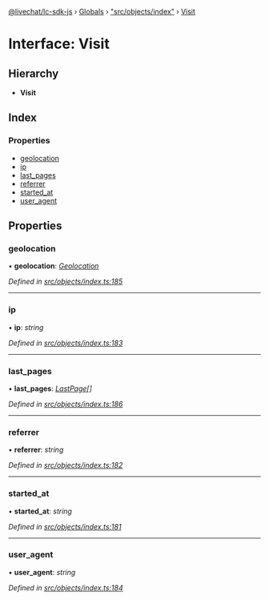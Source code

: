 [@livechat/lc-sdk-js](../README.md) › [Globals](../globals.md) › ["src/objects/index"](../modules/_src_objects_index_.md) › [Visit](_src_objects_index_.visit.md)

# Interface: Visit

## Hierarchy

* **Visit**

## Index

### Properties

* [geolocation](_src_objects_index_.visit.md#geolocation)
* [ip](_src_objects_index_.visit.md#ip)
* [last_pages](_src_objects_index_.visit.md#last_pages)
* [referrer](_src_objects_index_.visit.md#referrer)
* [started_at](_src_objects_index_.visit.md#started_at)
* [user_agent](_src_objects_index_.visit.md#user_agent)

## Properties

###  geolocation

• **geolocation**: *[Geolocation](_src_objects_index_.geolocation.md)*

*Defined in [src/objects/index.ts:185](https://github.com/livechat/lc-sdk-js/blob/21d7a55/src/objects/index.ts#L185)*

___

###  ip

• **ip**: *string*

*Defined in [src/objects/index.ts:183](https://github.com/livechat/lc-sdk-js/blob/21d7a55/src/objects/index.ts#L183)*

___

###  last_pages

• **last_pages**: *[LastPage](_src_objects_index_.lastpage.md)[]*

*Defined in [src/objects/index.ts:186](https://github.com/livechat/lc-sdk-js/blob/21d7a55/src/objects/index.ts#L186)*

___

###  referrer

• **referrer**: *string*

*Defined in [src/objects/index.ts:182](https://github.com/livechat/lc-sdk-js/blob/21d7a55/src/objects/index.ts#L182)*

___

###  started_at

• **started_at**: *string*

*Defined in [src/objects/index.ts:181](https://github.com/livechat/lc-sdk-js/blob/21d7a55/src/objects/index.ts#L181)*

___

###  user_agent

• **user_agent**: *string*

*Defined in [src/objects/index.ts:184](https://github.com/livechat/lc-sdk-js/blob/21d7a55/src/objects/index.ts#L184)*
